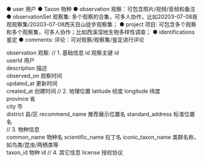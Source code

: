 ● user 用户
● Taxon 物种
● observation 观察：可包含照片/视频/音频和备注
● observationSet 观察集: 多个观察的合集，可多人协作，比如20203-07-08夜观观察集/20203-07-08西天目山徒步观察集；
● project  项目: 可包含多个观察和多个观察集，可多人协作；比如西溪湿地生物多样性调查；
● identifications 鉴定
● comments: 评论：可对观察/观察集/鉴定进行评论

observation 观察:
// 1. 基础信息
id	观察主键 id		
userId	用户		
description	描述		
observed_on	观察时间		
updated_at	更新时间		
created_at	创建时间
// 2. 地理位置
latitude	经度
longitude	纬度	
province	省	
city	市	
district	县/区	
recommend_name	推荐展示位置名	
standard_address	标准位置名	
// 3. 物种信息	
common_name	物种名
scientific_name	拉丁名	
iconic_taxon_name	类群名称，如鸟类/昆虫/两栖类等	
taxon_id	物种 id
// 4. 其它信息
license	授权协议